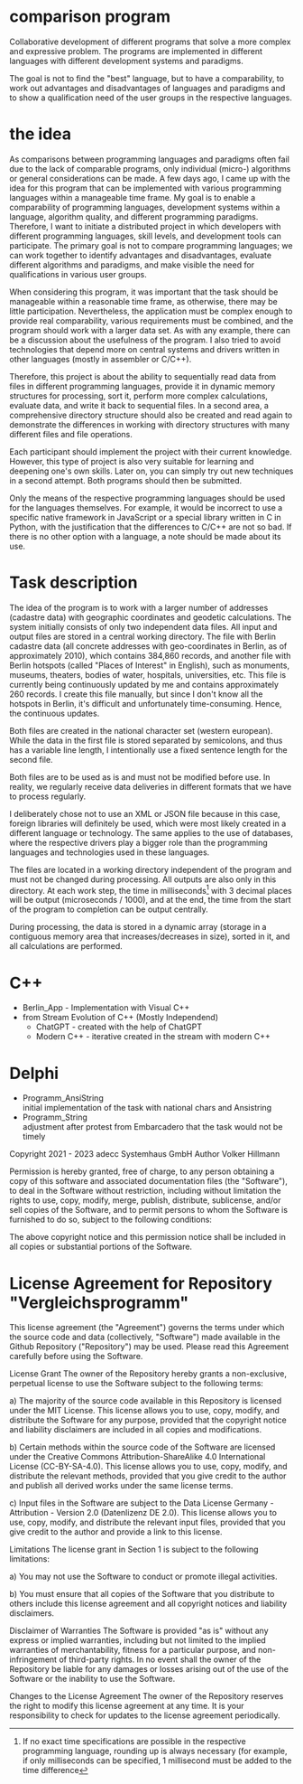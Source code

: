 # comparison program

Collaborative development of different programs that solve a more complex and 
expressive problem. The programs are implemented in different languages with 
different development systems and paradigms. 

The goal is not to find the "best" language, but to have a comparability, to 
work out advantages and disadvantages of languages and paradigms and to show a 
qualification need of the user groups in the respective languages.

# the idea

As comparisons between programming languages and paradigms often fail due to
the lack of comparable programs, only individual (micro-) algorithms or general
considerations can be made. A few days ago, I came up with the idea for this
program that can be implemented with various programming languages within a
manageable time frame. My goal is to enable a comparability of programming
languages, development systems within a language, algorithm quality, and 
different programming paradigms. Therefore, I want to initiate a distributed 
project in which developers with different programming languages, skill levels,
and development tools can participate. The primary goal is not to compare
programming languages; we can work together to identify advantages and
disadvantages, evaluate different algorithms and paradigms, and make visible
the need for qualifications in various user groups.

When considering this program, it was important that the task should be 
manageable within a reasonable time frame, as otherwise, there may be little 
participation. Nevertheless, the application must be complex enough to provide 
real comparability, various requirements must be combined, and the program should 
work with a larger data set. As with any example, there can be a discussion about 
the usefulness of the program. I also tried to avoid technologies that depend more 
on central systems and drivers written in other languages (mostly in assembler or C/C++).

Therefore, this project is about the ability to sequentially read data from files in 
different programming languages, provide it in dynamic memory structures for processing, 
sort it, perform more complex calculations, evaluate data, and write it back to sequential 
files. In a second area, a comprehensive directory structure should also be created and 
read again to demonstrate the differences in working with directory structures with many 
different files and file operations.

Each participant should implement the project with their current knowledge. However, this 
type of project is also very suitable for learning and deepening one's own skills. 
Later on, you can simply try out new techniques in a second attempt. 
Both programs should then be submitted.

Only the means of the respective programming languages should be used for the languages 
themselves. For example, it would be incorrect to use a specific native framework in 
JavaScript or a special library written in C in Python, with the justification that the 
differences to C/C++ are not so bad. If there is no other option with a language, a note 
should be made about its use.

# Task description

The idea of the program is to work with a larger number of addresses (cadastre data) with 
geographic coordinates and geodetic calculations. The system initially consists of only two 
independent data files. All input and output files are stored in a central working directory.
The file with Berlin cadastre data (all concrete addresses with geo-coordinates in Berlin, 
as of approximately 2010), which contains 384,860 records, and another file with Berlin 
hotspots (called "Places of Interest" in English), such as monuments, museums, theaters, 
bodies of water, hospitals, universities, etc. This file is currently being continuously 
updated by me and contains approximately 260 records. I create this file manually, but since 
I don't know all the hotspots in Berlin, it's difficult and unfortunately time-consuming. Hence, 
the continuous updates.

Both files are created in the national character set (western european). While the data in the 
first file is stored separated by semicolons, and thus has a variable line length, I intentionally 
use a fixed sentence length for the second file.

Both files are to be used as is and must not be modified before use. In reality, we regularly 
receive data deliveries in different formats that we have to process regularly.

I deliberately chose not to use an XML or JSON file because in this case, foreign libraries will 
definitely be used, which were most likely created in a different language or technology. 
The same applies to the use of databases, where the respective drivers play a bigger role than 
the programming languages and technologies used in these languages.

The files are located in a working directory independent of the program and must not be changed 
during processing. All outputs are also only in this directory. At each work step, the time in 
milliseconds[^time_mesuarement] with 3 decimal places will be output (microseconds / 1000), and 
at the end, the time from the start of the program to completion can be output centrally.

During processing, the data is stored in a dynamic array (storage in a contiguous memory area that 
increases/decreases in size), sorted in it, and all calculations are performed.

# C++

* Berlin_App - Implementation with Visual C++
* from Stream Evolution of C++ (Mostly Independend)
  * ChatGPT - created with the help of ChatGPT
  * Modern C++ - iterative created in the stream with modern C++ 

# Delphi

* Programm_AnsiString \
initial implementation of the task with national chars and Ansistring  
* Programm_String \
adjustment after protest from Embarcadero that the task would not be timely

Copyright 2021 - 2023 adecc Systemhaus GmbH
Author Volker Hillmann

Permission is hereby granted, free of charge, to any person obtaining a copy
of this software and associated documentation files (the "Software"), to deal
in the Software without restriction, including without limitation the rights
to use, copy, modify, merge, publish, distribute, sublicense, and/or sell
copies of the Software, and to permit persons to whom the Software is
furnished to do so, subject to the following conditions:

The above copyright notice and this permission notice shall be included in
all copies or substantial portions of the Software.

# License Agreement for Repository "Vergleichsprogramm"

This license agreement (the "Agreement") governs the terms under which the source code and data (collectively, "Software") made available in the Github Repository ("Repository") may be used. Please read this Agreement carefully before using the Software.

License Grant
The owner of the Repository hereby grants a non-exclusive, perpetual license to use the Software subject to the following terms:

a) The majority of the source code available in this Repository is licensed under the MIT License. This license allows you to use, copy, modify, and distribute the Software for any purpose, provided that the copyright notice and liability disclaimers are included in all copies and modifications.

b) Certain methods within the source code of the Software are licensed under the Creative Commons Attribution-ShareAlike 4.0 International License (CC-BY-SA-4.0). This license allows you to use, copy, modify, and distribute the relevant methods, provided that you give credit to the author and publish all derived works under the same license terms.

c) Input files in the Software are subject to the Data License Germany - Attribution - Version 2.0 (Datenlizenz DE 2.0). This license allows you to use, copy, modify, and distribute the relevant input files, provided that you give credit to the author and provide a link to this license.

Limitations
The license grant in Section 1 is subject to the following limitations:

a) You may not use the Software to conduct or promote illegal activities.

b) You must ensure that all copies of the Software that you distribute to others include this license agreement and all copyright notices and liability disclaimers.

Disclaimer of Warranties
The Software is provided "as is" without any express or implied warranties, including but not limited to the implied warranties of merchantability, fitness for a particular purpose, and non-infringement of third-party rights. In no event shall the owner of the Repository be liable for any damages or losses arising out of the use of the Software or the inability to use the Software.

Changes to the License Agreement
The owner of the Repository reserves the right to modify this license agreement at any time. It is your responsibility to check for updates to the license agreement periodically.



[^time_mesuarement]: If no exact time specifications are possible in the respective 
programming language, rounding up is always necessary (for example, if only 
milliseconds can be specified, 1 millisecond must be added to the time difference
